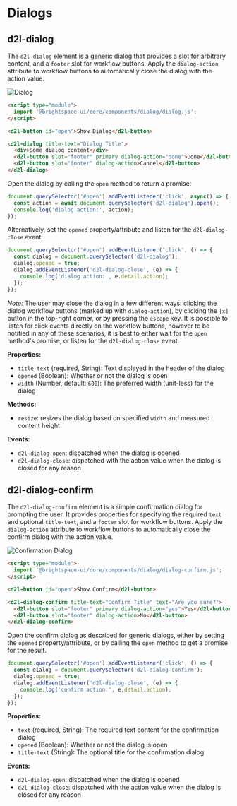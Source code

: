 # Dialogs

## d2l-dialog

The `d2l-dialog` element is a generic dialog that provides a slot for arbitrary content, and a `footer` slot for workflow buttons. Apply the `dialog-action` attribute to workflow buttons to automatically close the dialog with the action value.

![Dialog](./screenshots/dialog.png?raw=true)

```html
<script type="module">
  import '@brightspace-ui/core/components/dialog/dialog.js';
</script>

<d2l-button id="open">Show Dialog</d2l-button>

<d2l-dialog title-text="Dialog Title">
  <div>Some dialog content</div>
  <d2l-button slot="footer" primary dialog-action="done">Done</d2l-button>
  <d2l-button slot="footer" dialog-action>Cancel</d2l-button>
</d2l-dialog>
```

Open the dialog by calling the `open` method to return a promise:

```javascript
document.querySelector('#open').addEventListener('click', async() => {
  const action = await document.querySelector('d2l-dialog').open();
  console.log('dialog action:', action);
});
```

Alternatively, set the `opened` property/attribute and listen for the `d2l-dialog-close` event:

```javascript
document.querySelector('#open').addEventListener('click', () => {
  const dialog = document.querySelector('d2l-dialog');
  dialog.opened = true;
  dialog.addEventListener('d2l-dialog-close', (e) => {
    console.log('dialog action:', e.detail.action);
  });
});
```

*Note:* The user may close the dialog in a few different ways: clicking the dialog workflow buttons (marked up with `dialog-action`), by clicking the `[x]` button in the top-right corner, or by pressing the `escape` key. It is possible to listen for click events directly on the workflow buttons, however to be notified in any of these scenarios, it is best to either wait for the `open` method's promise, or listen for the `d2l-dialog-close` event.

**Properties:**

- `title-text` (required, String): Text displayed in the header of the dialog
- `opened` (Boolean): Whether or not the dialog is open
- `width` (Number, default: `600`): The preferred width (unit-less) for the dialog

**Methods:**

- `resize`: resizes the dialog based on specified `width` and measured content height

**Events:**

- `d2l-dialog-open`: dispatched when the dialog is opened
- `d2l-dialog-close`: dispatched with the action value when the dialog is closed for any reason

## d2l-dialog-confirm

The `d2l-dialog-confirm` element is a simple confirmation dialog for prompting the user. It provides properties for specifying the required `text` and optional `title-text`, and a `footer` slot for workflow buttons. Apply the `dialog-action` attribute to workflow buttons to automatically close the confirm dialog with the action value.

![Confirmation Dialog](./screenshots/dialog-confirm.png?raw=true)

```html
<script type="module">
  import '@brightspace-ui/core/components/dialog/dialog-confirm.js';
</script>

<d2l-button id="open">Show Confirm</d2l-button>

<d2l-dialog-confirm title-text="Confirm Title" text="Are you sure?">
  <d2l-button slot="footer" primary dialog-action="yes">Yes</d2l-button>
  <d2l-button slot="footer" dialog-action>No</d2l-button>
</d2l-dialog-confirm>
```

Open the confirm dialog as described for generic dialogs, either by setting the `opened` property/attribute, or by calling the `open` method to get a promise for the result.

```javascript
document.querySelector('#open').addEventListener('click', () => {
  const dialog = document.querySelector('d2l-dialog-confirm');
  dialog.opened = true;
  dialog.addEventListener('d2l-dialog-close', (e) => {
    console.log('confirm action:', e.detail.action);
  });
});
```

**Properties:**

- `text` (required, String): The required text content for the confirmation dialog
- `opened` (Boolean): Whether or not the dialog is open
- `title-text` (String): The optional title for the confirmation dialog

**Events:**

- `d2l-dialog-open`: dispatched when the dialog is opened
- `d2l-dialog-close`: dispatched with the action value when the dialog is closed for any reason
